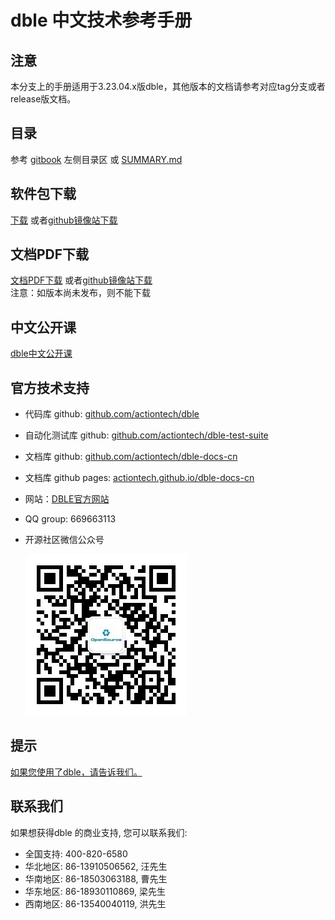 # dble 中文技术参考手册

## 注意
本分支上的手册适用于3.23.04.x版dble，其他版本的文档请参考对应tag分支或者release版文档。 

## 目录
参考 [gitbook](https://actiontech.github.io/dble-docs-cn) 左侧目录区 或 [SUMMARY.md](https://github.com/actiontech/dble-docs-cn/blob/master/SUMMARY.md) 

## 软件包下载
[下载](https://github.com/actiontech/dble/releases) 或者[github镜像站下载](https://hub.fastgit.org/actiontech/dble/releases)

## 文档PDF下载
[文档PDF下载](https://github.com/actiontech/dble-docs-cn/releases/download/3.23.04.0%2Ftag/dble-manual-3.23.04.0.pdf)  或者[github镜像站下载](https://hub.fastgit.org/actiontech/dble-docs-cn/releases/download/3.23.04.0%2Ftag/dble-manual-3.23.04.0.pdf)     
注意：如版本尚未发布，则不能下载


## 中文公开课
[dble中文公开课](https://opensource.actionsky.com/dble-lessons/) 

## 官方技术支持
- 代码库 github: [github.com/actiontech/dble](https://github.com/actiontech/dble)
- 自动化测试库 github: [github.com/actiontech/dble-test-suite](https://github.com/actiontech/dble-test-suite)
- 文档库 github: [github.com/actiontech/dble-docs-cn](https://github.com/actiontech/dble-docs-cn)
- 文档库 github pages: [actiontech.github.io/dble-docs-cn](https://actiontech.github.io/dble-docs-cn)
- 网站：[DBLE官方网站](https://opensource.actionsky.com)
- QQ group: 669663113
- 开源社区微信公众号
  
  ![QR_code](./QR_code.png)


    
## 提示
[如果您使用了dble，请告诉我们。](https://wj.qq.com/s/2291106/09f4)

## 联系我们
如果想获得dble 的商业支持, 您可以联系我们: 
* 全国支持: 400-820-6580
* 华北地区: 86-13910506562, 汪先生 
* 华南地区: 86-18503063188, 曹先生
* 华东地区: 86-18930110869, 梁先生
* 西南地区: 86-13540040119, 洪先生

